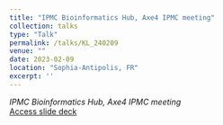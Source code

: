 ```yaml
---
title: "IPMC Bioinformatics Hub, Axe4 IPMC meeting"
collection: talks
type: "Talk"
permalink: /talks/KL_240209
venue: ""
date: 2023-02-09
location: "Sophia-Antipolis, FR"
excerpt: ''
---
```


<i>IPMC Bioinformatics Hub, Axe4 IPMC meeting</i><br>
[Access slide deck](/files/Talk_240209_KL_MT_IPMC_axe4.pdf)


